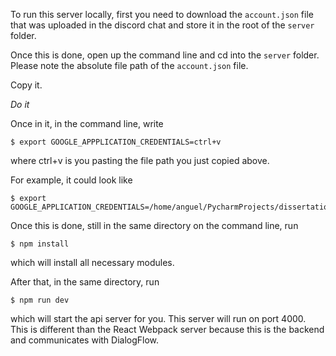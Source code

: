 To run this server locally, first you need to download the ```account.json``` file that was uploaded in the discord chat and store it in the root of the ```server``` folder.

Once this is done, open up the command line and cd into the ```server``` folder. Please note the absolute file path of the ```account.json``` file. 

Copy it. 

_Do it_ 

Once in it, in the command line, write

```
$ export GOOGLE_APPPLICATION_CREDENTIALS=ctrl+v
```
where ctrl+v is you pasting the file path you just copied above.

For example, it could look like

```
$ export GOOGLE_APPLICATION_CREDENTIALS=/home/anguel/PycharmProjects/dissertation/server/account.json
```

Once this is done, still in the same directory on the command line, run 

```
$ npm install
```
which will install all necessary modules.

After that, in the same directory, run

```
$ npm run dev
```

which will start the api server for you. This server will run on port 4000. This is different than the React Webpack server because this is the backend and communicates with DialogFlow.